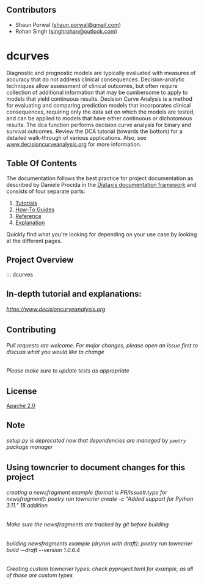 ## Contributors

- Shaun Porwal (shaun.porwal@gmail.com)
- Rohan Singh (singhrohan@outlook.com)

# dcurves
Diagnostic and prognostic models are typically evaluated with measures of accuracy that do not address clinical
consequences. Decision-analytic techniques allow assessment of clinical outcomes, but often require collection of
additional information that may be cumbersome to apply to models that yield continuous results. Decision Curve
Analysis is a method for evaluating and comparing prediction models that incorporates clinical consequences,
requiring only the data set on which the models are tested, and can be applied to models that have either continuous or
dichotomous results. The dca function performs decision curve analysis for binary and survival outcomes. Review the
DCA tutorial (towards the bottom) for a detailed walk-through of various applications. Also, see
www.decisioncurveanalysis.org for more information.

## Table Of Contents

The documentation follows the best practice for
project documentation as described by Daniele Procida
in the [Diátaxis documentation framework](https://diataxis.fr/)
and consists of four separate parts:

1. [Tutorials](tutorials.md)
2. [How-To Guides](how-to-guides.md)
3. [Reference](reference.md)
4. [Explanation](explanation.md)

Quickly find what you're looking for depending on
your use case by looking at the different pages.

## Project Overview

::: dcurves

## In-depth tutorial and explanations:

###### https://www.decisioncurveanalysis.org 


## Contributing

###### Pull requests are welcome. For major changes, please open an issue first to discuss what you would like to change

###### Please make sure to update tests as appropriate

## License
[Apache 2.0]([https://choosealicense.com/licenses/apache-2.0/])

## Note
###### setup.py is deprecated now that dependencies are managed by `poetry` package manager

## Using towncrier to document changes for this project

###### creating a newsfragment example (format is PR/Issue#.type for newsfragment): poetry run towncrier create -c "Added support for Python 3.11." 18.addition
###### Make sure the newsfragments are tracked by git before building
###### building newsfragments example (dryrun with draft): poetry run towncrier build --draft --version 1.0.6.4
###### Creating custom towncrier types: check pyproject.toml for example, as all of those are custom types
